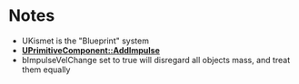 # Notes

- UKismet is the "Blueprint" system
- **[UPrimitiveComponent::AddImpulse](https://docs.unrealengine.com/4.27/en-US/API/Runtime/Engine/Components/UPrimitiveComponent/AddImpulse/)**
- bImpulseVelChange set to true will disregard all objects mass, and treat them equally